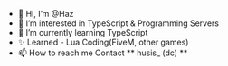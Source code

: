 - 👋 Hi, I’m @Haz
- 👀 I’m interested in TypeScript & Programming Servers
- 🌱 I’m currently learning TypeScript
- ✨ Learned - Lua Coding(FiveM, other games)
- 📫 How to reach me Contact ** husis_ (dc) **



